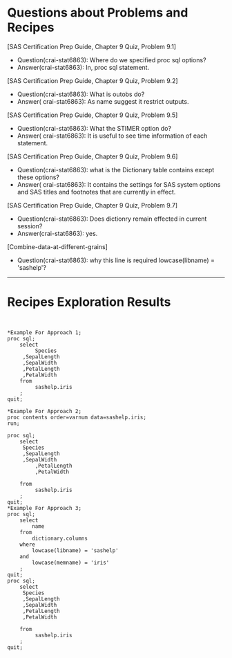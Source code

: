 
# Questions about Problems and Recipes

[SAS Certification Prep Guide, Chapter 9 Quiz, Problem 9.1]
* Question(crai-stat6863): Where do we specified proc sql options?
* Answer(crai-stat6863): In, proc sql statement.

[SAS Certification Prep Guide, Chapter 9 Quiz, Problem 9.2]
* Question(crai-stat6863): What is outobs do?
* Answer( crai-stat6863): As name suggest it restrict outputs.

[SAS Certification Prep Guide, Chapter 9 Quiz, Problem 9.5]
* Question(crai-stat6863): What the STIMER option do?
* Answer( crai-stat6863): It is useful to see time information of each statement.

[SAS Certification Prep Guide, Chapter 9 Quiz, Problem 9.6]
* Question(crai-stat6863): what is the Dictionary table contains except these options?
* Answer( crai-stat6863): It contains the settings for SAS system options and SAS titles and footnotes that are currently in effect.

[SAS Certification Prep Guide, Chapter 9 Quiz, Problem 9.7]
* Question(crai-stat6863): Does dictionry remain effected in current session?
* Answer(crai-stat6863): yes.

[Combine-data-at-different-grains]
* Question(crai-stat6863): why this line is required lowcase(libname) = 'sashelp'?


***



# Recipes Exploration Results



```


*Example For Approach 1;
proc sql;
    select
         Species 
	 ,SepalLength
	 ,SepalWidth
	 ,PetalLength
	 ,PetalWidth
    from
         sashelp.iris
    ;
quit;

*Example For Approach 2;
proc contents order=varnum data=sashelp.iris;
run;

proc sql;
    select
	 Species
	 ,SepalLength
	 ,SepalWidth
         ,PetalLength
         ,PetalWidth

    from
         sashelp.iris
    ;
quit;
*Example For Approach 3;
proc sql;
    select
        name
    from
        dictionary.columns
    where
        lowcase(libname) = 'sashelp'
    and
        lowcase(memname) = 'iris'
    ;
quit;
proc sql;
    select
	 Species	
	 ,SepalLength	
	 ,SepalWidth	
	 ,PetalLength	
	 ,PetalWidth	

    from
         sashelp.iris
    ;
quit;





```

